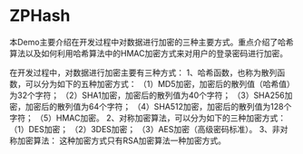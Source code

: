 # ZPHash
本Demo主要介绍在开发过程中对数据进行加密的三种主要方式。重点介绍了哈希算法以及如何利用哈希算法中的HMAC加密方式来对用户的登录密码进行加密。

在开发过程中，对数据进行加密主要有三种方式：
1、哈希函数，也称为散列函数，可以分为如下的五种加密方式：
（1）MD5加密，加密后的散列值（哈希值）为32个字符；
（2）SHA1加密，加密后的散列值为40个字符；
（3）SHA256加密，加密后的散列值为64个字符；
（4）SHA512加密，加密后的散列值为128个字符；
（5）HMAC加密。
2、对称加密算法，可以分为如下的三种加密方式：
（1）DES加密；
（2）3DES加密；
（3）AES加密（高级密码标准）。
3、非对称加密算法：
 这种加密方式只有RSA加密算法一种加密方式。
